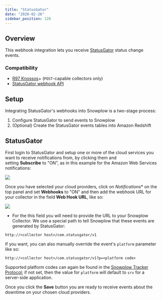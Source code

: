```yaml
---
title: "StatusGator"
date: "2020-02-26"
sidebar_position: 120
---
```


## Overview

This webhook integration lets you receive [StatusGator](https://statusgator.com/) status change events.

### Compatibility

- [R97 Knossos](https://github.com/snowplow/snowplow/releases/tag/r97-knossos)\+ (`POST`\-capable collectors only)
- [StatusGator webhook API](https://blog.statusgator.com/introducing-web-hooks/)

## Setup

Integrating StatusGator's webhooks into Snowplow is a two-stage process:

1. Configure StatusGator to send events to Snowplow
2. (Optional) Create the StatusGator events tables into Amazon Redshift

## StatusGator

First login to StatusGator and setup one or more of the cloud services you want to receive notifications from, by clicking them and setting **Subscribe** to "ON", as in this example for the Amazon Web Services notifications:

![](images/statusgator-1.png)

Once you have selected your cloud providers, click on _Notifications_\* on the top panel and set **Webhooks** to "ON" and then add the webhook URL for your collector in the field **Web Hook URL**, like so:

![](images/statusgator-2.png)

- For the this field you will need to provide the URL to your Snowplow Collector. We use a special path to tell Snowplow that these events are generated by StatusGator:

```markup
http://<collector host>/com.statusgator/v1
```

If you want, you can also manually override the event's `platform` parameter like so:

```markup
http://<collector host>/com.statusgator/v1?p=<platform code>
```

Supported platform codes can again be found in the [Snowplow Tracker Protocol](/docs/collecting-data/collecting-from-own-applications/snowplow-tracker-protocol.md); if not set, then the value for `platform` will default to `srv` for a server-side application.

Once you click the **Save** button you are ready to receive events about the downtime on your chosen cloud providers.

